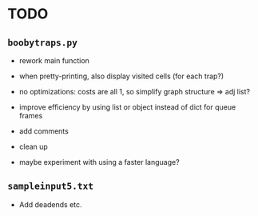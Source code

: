 # TODO

## `boobytraps.py`
* rework main function
* when pretty-printing, also display visited cells (for each trap?)
* no optimizations: costs are all 1, so simplify graph structure => adj list?
* improve efficiency by using list or object instead of dict for queue frames
* add comments
* clean up

* maybe experiment with using a faster language?

## `sampleinput5.txt`
* Add deadends etc.
